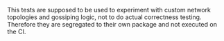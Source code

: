 This tests are supposed to be used to experiment with custom network topologies and gossiping logic, not to do actual correctness testing.
Therefore they are segregated to their own package and not executed on the CI.
